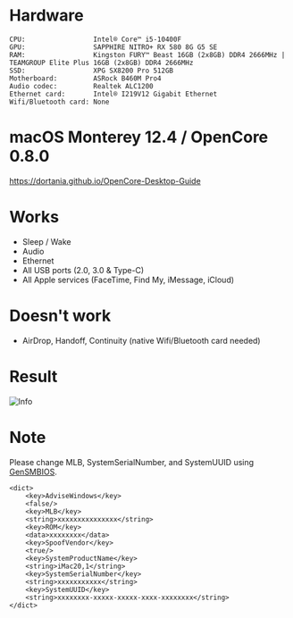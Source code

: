 # Hardware

```
CPU:                 Intel® Core™ i5-10400F
GPU:                 SAPPHIRE NITRO+ RX 580 8G G5 SE
RAM:                 Kingston FURY™ Beast 16GB (2x8GB) DDR4 2666MHz | TEAMGROUP Elite Plus 16GB (2x8GB) DDR4 2666MHz
SSD:                 XPG SX8200 Pro 512GB
Motherboard:         ASRock B460M Pro4
Audio codec:         Realtek ALC1200
Ethernet card:       Intel® I219V12 Gigabit Ethernet
Wifi/Bluetooth card: None
```

# macOS Monterey 12.4 / OpenCore 0.8.0

https://dortania.github.io/OpenCore-Desktop-Guide

# Works
- Sleep / Wake
- Audio
- Ethernet
- All USB ports (2.0, 3.0 & Type-C)
- All Apple services (FaceTime, Find My, iMessage, iCloud)

# Doesn't work
- AirDrop, Handoff, Continuity (native Wifi/Bluetooth card needed)

# Result
![Info](https://github.com/doanthevu1910/Victra/blob/455ae18fdad9d4f60b1b3ebc322ded52d4a9bfec/images/Screen%20Shot%202022-09-17%20at%2013.12.09.png)

# Note

Please change MLB, SystemSerialNumber, and SystemUUID using [GenSMBIOS](https://github.com/corpnewt/GenSMBIOS).

```
<dict>
    <key>AdviseWindows</key>
    <false/>
    <key>MLB</key>
    <string>xxxxxxxxxxxxxxx</string>
    <key>ROM</key>
    <data>xxxxxxxx</data>
    <key>SpoofVendor</key>
    <true/>
    <key>SystemProductName</key>
    <string>iMac20,1</string>
    <key>SystemSerialNumber</key>
    <string>xxxxxxxxxxx</string>
    <key>SystemUUID</key>
    <string>xxxxxxxx-xxxxx-xxxxx-xxxx-xxxxxxxx</string>
</dict>
```
